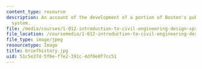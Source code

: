 ```yaml
---
content_type: resource
description: An account of the development of a portion of Boston's public transportation
  system.
file: /media/courses/1-012-introduction-to-civil-engineering-design-spring-2002/51c5e37d5f6ef7e2391c4df0e0f7cc51_briefhistory.jpg
file_location: /coursemedia/1-012-introduction-to-civil-engineering-design-spring-2002/51c5e37d5f6ef7e2391c4df0e0f7cc51_briefhistory.jpg
file_type: image/jpeg
resourcetype: Image
title: briefhistory.jpg
uid: 51c5e37d-5f6e-f7e2-391c-4df0e0f7cc51
---
```

